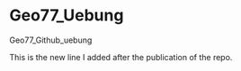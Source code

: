 # Geo77_Uebung
 Geo77_Github_uebung

This is the new line I added after the publication of the repo.
